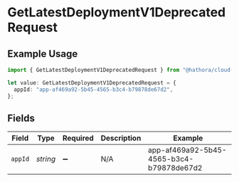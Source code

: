 # GetLatestDeploymentV1DeprecatedRequest

## Example Usage

```typescript
import { GetLatestDeploymentV1DeprecatedRequest } from "@hathora/cloud-sdk-typescript/models/operations";

let value: GetLatestDeploymentV1DeprecatedRequest = {
  appId: "app-af469a92-5b45-4565-b3c4-b79878de67d2",
};
```

## Fields

| Field                                    | Type                                     | Required                                 | Description                              | Example                                  |
| ---------------------------------------- | ---------------------------------------- | ---------------------------------------- | ---------------------------------------- | ---------------------------------------- |
| `appId`                                  | *string*                                 | :heavy_minus_sign:                       | N/A                                      | app-af469a92-5b45-4565-b3c4-b79878de67d2 |
